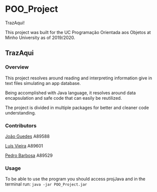 # POO_Project

TrazAqui!

This project was built for the UC Programação Orientada aos Objetos at Minho University as of 2019/2020.

## TrazAqui

### Overview

This project resolves around reading and interpreting information give in text files simulating an app database.

Being accomplished with Java language, it resolves around data encapsulation and safe code that can easily be reutilized.

The project is divided in multiple packages for better and cleaner code understanding.

### Contributors
[João Guedes](https://github.com/56Aang) A89588

[Luís Vieira](https://github.com/30Massas) A89601 

[Pedro Barbosa](https://github.com/154Nacho) A89529

### Usage

To be able to use the program you should access projJava and in the terminal run:
```java -jar POO_Project.jar```
